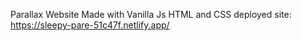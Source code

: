 Parallax Website Made with Vanilla Js HTML and CSS
deployed site: https://sleepy-pare-51c47f.netlify.app/
